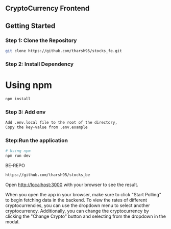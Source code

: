## CryptoCurrency Frontend

## Getting Started

### Step 1: Clone the Repository

```bash
git clone https://github.com/tharsh95/stocks_fe.git
```

### Step 2: Install Dependency
# Using npm
```bash
npm install
```
### Step 3: Add env
```bash
Add .env.local file to the root of the directory, 
Copy the key-value from .env.example
```

### Step:Run the application
```bash
# Using npm
npm run dev
```
BE-REPO
```bash
https://github.com/tharsh95/stocks_be
```
Open [http://localhost:3000](http://localhost:3000) with your browser to see the result.

When you open the app in your browser,
make sure to click "Start Polling" to begin fetching data in the backend. 
To view the rates of different
cryptocurrencies, you can use the dropdown menu
to select another cryptocurrency. Additionally,
you can change the cryptocurrency by clicking the
"Change Crypto" button and selecting from the dropdown in the modal.







